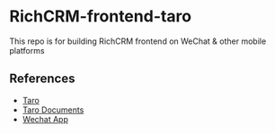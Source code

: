 # RichCRM-frontend-taro
This repo is for building RichCRM frontend on WeChat &amp; other mobile platforms

## References
- [Taro](https://github.com/NervJS/taro)
- [Taro Documents](https://docs.taro.zone/en/docs/)
- [Wechat App](https://developers.weixin.qq.com/miniprogram/dev/framework/)
